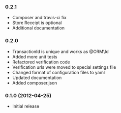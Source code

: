 ### 0.2.1

* Composer and travis-ci fix
* Store Receipt is optional
* Additional documentation

### 0.2.0

* TransactionId is unique and works as @ORM\Id
* Added more unit tests
* Refactored verification code
* Verification urls were moved to special settings file
* Changed format of configuration files to yaml
* Updated documentation
* Added composer.json

### 0.1.0 (2012-04-25)

* Initial release